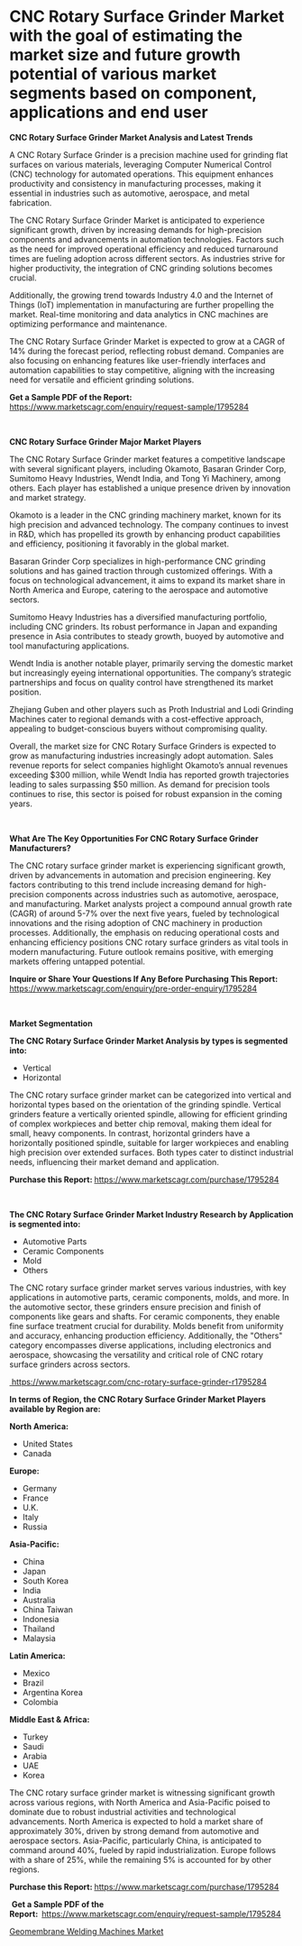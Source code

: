 <p><h1>CNC Rotary Surface Grinder Market with the goal of estimating the market size and future growth potential of various market segments based on component, applications and end user</h1></p><p><strong>CNC Rotary Surface Grinder Market Analysis and Latest Trends</strong></p>
<p><p>A CNC Rotary Surface Grinder is a precision machine used for grinding flat surfaces on various materials, leveraging Computer Numerical Control (CNC) technology for automated operations. This equipment enhances productivity and consistency in manufacturing processes, making it essential in industries such as automotive, aerospace, and metal fabrication.</p><p>The CNC Rotary Surface Grinder Market is anticipated to experience significant growth, driven by increasing demands for high-precision components and advancements in automation technologies. Factors such as the need for improved operational efficiency and reduced turnaround times are fueling adoption across different sectors. As industries strive for higher productivity, the integration of CNC grinding solutions becomes crucial.</p><p>Additionally, the growing trend towards Industry 4.0 and the Internet of Things (IoT) implementation in manufacturing are further propelling the market. Real-time monitoring and data analytics in CNC machines are optimizing performance and maintenance.</p><p>The CNC Rotary Surface Grinder Market is expected to grow at a CAGR of 14% during the forecast period, reflecting robust demand. Companies are also focusing on enhancing features like user-friendly interfaces and automation capabilities to stay competitive, aligning with the increasing need for versatile and efficient grinding solutions.</p></p>
<p><strong>Get a Sample PDF of the Report:&nbsp;</strong> <a href="https://www.marketscagr.com/enquiry/request-sample/1795284?utm_campaign=2241&utm_medium=2&utm_source=Github&utm_content=ia&utm_term=19022025&utm_id=cnc-rotary-surface-grinder">https://www.marketscagr.com/enquiry/request-sample/1795284</a></p>
<p>&nbsp;</p>
<p><strong>CNC Rotary Surface Grinder Major Market Players</strong></p>
<p><p>The CNC Rotary Surface Grinder market features a competitive landscape with several significant players, including Okamoto, Basaran Grinder Corp, Sumitomo Heavy Industries, Wendt India, and Tong Yi Machinery, among others. Each player has established a unique presence driven by innovation and market strategy.</p><p>Okamoto is a leader in the CNC grinding machinery market, known for its high precision and advanced technology. The company continues to invest in R&D, which has propelled its growth by enhancing product capabilities and efficiency, positioning it favorably in the global market.</p><p>Basaran Grinder Corp specializes in high-performance CNC grinding solutions and has gained traction through customized offerings. With a focus on technological advancement, it aims to expand its market share in North America and Europe, catering to the aerospace and automotive sectors.</p><p>Sumitomo Heavy Industries has a diversified manufacturing portfolio, including CNC grinders. Its robust performance in Japan and expanding presence in Asia contributes to steady growth, buoyed by automotive and tool manufacturing applications.</p><p>Wendt India is another notable player, primarily serving the domestic market but increasingly eyeing international opportunities. The company’s strategic partnerships and focus on quality control have strengthened its market position.</p><p>Zhejiang Guben and other players such as Proth Industrial and Lodi Grinding Machines cater to regional demands with a cost-effective approach, appealing to budget-conscious buyers without compromising quality. </p><p>Overall, the market size for CNC Rotary Surface Grinders is expected to grow as manufacturing industries increasingly adopt automation. Sales revenue reports for select companies highlight Okamoto’s annual revenues exceeding $300 million, while Wendt India has reported growth trajectories leading to sales surpassing $50 million. As demand for precision tools continues to rise, this sector is poised for robust expansion in the coming years.</p></p>
<p>&nbsp;</p>
<p><strong>What Are The Key Opportunities For CNC Rotary Surface Grinder Manufacturers?</strong></p>
<p><p>The CNC rotary surface grinder market is experiencing significant growth, driven by advancements in automation and precision engineering. Key factors contributing to this trend include increasing demand for high-precision components across industries such as automotive, aerospace, and manufacturing. Market analysts project a compound annual growth rate (CAGR) of around 5-7% over the next five years, fueled by technological innovations and the rising adoption of CNC machinery in production processes. Additionally, the emphasis on reducing operational costs and enhancing efficiency positions CNC rotary surface grinders as vital tools in modern manufacturing. Future outlook remains positive, with emerging markets offering untapped potential.</p></p>
<p><strong>Inquire or Share Your Questions If Any Before Purchasing This Report:</strong> <a href="https://www.marketscagr.com/enquiry/pre-order-enquiry/1795284?utm_campaign=2241&utm_medium=2&utm_source=Github&utm_content=ia&utm_term=19022025&utm_id=cnc-rotary-surface-grinder">https://www.marketscagr.com/enquiry/pre-order-enquiry/1795284</a></p>
<p>&nbsp;</p>
<p><strong>Market Segmentation</strong></p>
<p><strong>The CNC Rotary Surface Grinder Market Analysis by types is segmented into:</strong></p>
<p><ul><li>Vertical</li><li>Horizontal</li></ul></p>
<p><p>The CNC rotary surface grinder market can be categorized into vertical and horizontal types based on the orientation of the grinding spindle. Vertical grinders feature a vertically oriented spindle, allowing for efficient grinding of complex workpieces and better chip removal, making them ideal for small, heavy components. In contrast, horizontal grinders have a horizontally positioned spindle, suitable for larger workpieces and enabling high precision over extended surfaces. Both types cater to distinct industrial needs, influencing their market demand and application.</p></p>
<p><strong>Purchase this Report:&nbsp;</strong><a href="https://www.marketscagr.com/purchase/1795284?utm_campaign=2241&utm_medium=2&utm_source=Github&utm_content=ia&utm_term=19022025&utm_id=cnc-rotary-surface-grinder">https://www.marketscagr.com/purchase/1795284</a></p>
<p>&nbsp;</p>
<p><strong>The CNC Rotary Surface Grinder Market Industry Research by Application is segmented into:</strong></p>
<p><ul><li>Automotive Parts</li><li>Ceramic Components</li><li>Mold</li><li>Others</li></ul></p>
<p><p>The CNC rotary surface grinder market serves various industries, with key applications in automotive parts, ceramic components, molds, and more. In the automotive sector, these grinders ensure precision and finish of components like gears and shafts. For ceramic components, they enable fine surface treatment crucial for durability. Molds benefit from uniformity and accuracy, enhancing production efficiency. Additionally, the "Others" category encompasses diverse applications, including electronics and aerospace, showcasing the versatility and critical role of CNC rotary surface grinders across sectors.</p></p>
<p><a href="https://www.marketscagr.com/cnc-rotary-surface-grinder-r1795284?utm_campaign=2241&utm_medium=2&utm_source=Github&utm_content=ia&utm_term=19022025&utm_id=cnc-rotary-surface-grinder">&nbsp;https://www.marketscagr.com/cnc-rotary-surface-grinder-r1795284</a></p>
<p><strong>In terms of Region, the CNC Rotary Surface Grinder Market Players available by Region are:</strong></p>
<p>
    <p> <strong> North America: </strong>
        <ul>
            <li>United States</li>
            <li>Canada</li>
        </ul>
        </p> 
    <p> <strong> Europe: </strong>
        <ul>
            <li>Germany</li>
            <li>France</li>
            <li>U.K.</li>
            <li>Italy</li>
            <li>Russia</li>
        </ul>
        </p> 
    <p> <strong> Asia-Pacific: </strong>
        <ul>
            <li>China</li>
            <li>Japan</li>
            <li>South Korea</li>
            <li>India</li>
            <li>Australia</li>
            <li>China Taiwan</li>
            <li>Indonesia</li>
            <li>Thailand</li>
            <li>Malaysia</li>
        </ul>
        </p> 
    <p> <strong> Latin America: </strong>
        <ul>
            <li>Mexico</li>
            <li>Brazil</li>
            <li>Argentina Korea</li>
            <li>Colombia</li>
        </ul>
        </p> 
    <p> <strong> Middle East & Africa: </strong>
        <ul>
            <li>Turkey</li>
            <li>Saudi</li>
            <li>Arabia</li>
            <li>UAE</li>
            <li>Korea</li>
        </ul>
    </p>
    </p>
<p><p>The CNC rotary surface grinder market is witnessing significant growth across various regions, with North America and Asia-Pacific poised to dominate due to robust industrial activities and technological advancements. North America is expected to hold a market share of approximately 30%, driven by strong demand from automotive and aerospace sectors. Asia-Pacific, particularly China, is anticipated to command around 40%, fueled by rapid industrialization. Europe follows with a share of 25%, while the remaining 5% is accounted for by other regions.</p></p>
<p><strong>Purchase this Report: </strong><a href="https://www.marketscagr.com/purchase/1795284?utm_campaign=2241&utm_medium=2&utm_source=Github&utm_content=ia&utm_term=19022025&utm_id=cnc-rotary-surface-grinder">https://www.marketscagr.com/purchase/1795284</a></p>
<p>&nbsp;<strong>Get a Sample PDF of the Report:&nbsp;&nbsp;</strong><a href="https://www.marketscagr.com/enquiry/request-sample/1795284?utm_campaign=2241&utm_medium=2&utm_source=Github&utm_content=ia&utm_term=19022025&utm_id=cnc-rotary-surface-grinder">https://www.marketscagr.com/enquiry/request-sample/1795284</a></p>
<p><strong></strong></p>
<p><p><a href="https://github.com/princessbartram3/Market-Research-Report-List-1/blob/main/geomembrane-welding-machines-market.md?utm_campaign=2241&utm_medium=2&utm_source=Github&utm_content=ia&utm_term=19022025&utm_id=cnc-rotary-surface-grinder">Geomembrane Welding Machines Market</a></p></p>